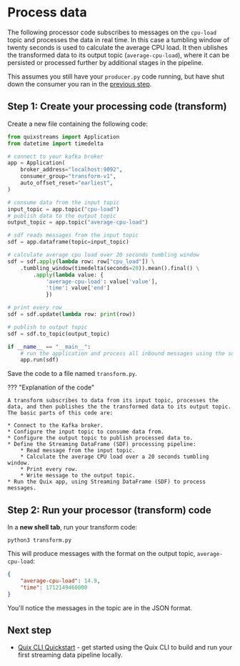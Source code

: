 # Process data

The following processor code subscribes to messages on the `cpu-load` topic and processes the data in real time. In this case a tumbling window of twenty seconds is used to calculate the average CPU load. It then ublishes the transformed data to its output topic (`average-cpu-load`), where it can be persisted or processed further by additional stages in the pipeline.

This assumes you still have your `producer.py` code running, but have shut down the consumer you ran in the [previous step](./consume.md).

## Step 1: Create your processing code (transform)

Create a new file containing the following code:

``` python
from quixstreams import Application
from datetime import timedelta

# connect to your kafka broker
app = Application(
    broker_address="localhost:9092",
    consumer_group="transform-v1",
    auto_offset_reset="earliest",
)

# consume data from the input topic
input_topic = app.topic("cpu-load")
# publish data to the output topic
output_topic = app.topic("average-cpu-load")

# sdf reads messages from the input topic
sdf = app.dataframe(topic=input_topic)

# calculate average cpu load over 20 seconds tumbling window
sdf = sdf.apply(lambda row: row["cpu_load"]) \
    .tumbling_window(timedelta(seconds=20)).mean().final() \
        .apply(lambda value: {
            'average-cpu-load': value['value'],
            'time': value['end']
            })

# print every row
sdf = sdf.update(lambda row: print(row))

# publish to output topic
sdf = sdf.to_topic(output_topic)

if __name__ == "__main__":
    # run the application and process all inbound messages using the sdf pipeline
    app.run(sdf)
```

Save the code to a file named `transform.py`.

??? "Explanation of the code"

    A transform subscribes to data from its input topic, processes the data, and then publishes the the transformed data to its output topic. The basic parts of this code are:

    * Connect to the Kafka broker.
    * Configure the input topic to consume data from.
    * Configure the output topic to publish processed data to.
    * Define the Streaming DataFrame (SDF) processing pipeline:
        * Read message from the input topic.
        * Calculate the average CPU load over a 20 seconds tumbling window.
        * Print every row.
        * Write message to the output topic.
    * Run the Quix app, using Streaming DataFrame (SDF) to process messages. 

## Step 2: Run your processor (transform) code

In a **new shell tab**, run your transform code:

```
python3 transform.py
```

This will produce messages with the format on the output topic, `average-cpu-load`:

``` json
{
    "average-cpu-load": 14.9,
    "time": 1712149460000
}
```

You'll notice the messages in the topic are in the JSON format.

## Next step

* [Quix CLI Quickstart](../cli/cli-quickstart.md) - get started using the Quix CLI to build and run your first streaming data pipeline locally.
